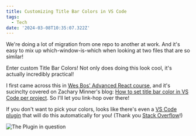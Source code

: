 ```yaml
---
title: Customizing Title Bar Colors in VS Code
tags:
  - Tech
date: '2024-03-08T10:35:07.322Z'
---
```


We're doing a lot of migration from one repo to another at work. And it's easy to mix up which-window-is-which when looking at two files that are so similar!

Enter custom Title Bar Colors! Not only does doing this look cool, it's actually incredibly practical!

I first came across this in [Wes Bos' Advanced React course](https://advancedreact.com/), and it's sucinclty covered on Zachary Minner's blog: [How to set title bar color in VS Code per project](https://www.zacharyminner.com/notes/how-to-set-title-bar-color-in-vs-code-per-project). So I'll let you link-hop over there!

If you don't want to pick your colors, looks like there's even a [VS Code plugin](https://advancedreact.com/) that will do this automatically for you! (Thank you [Stack Overflow](https://stackoverflow.com/a/55904635/14101718)!)

![The Plugin in question](http://res.cloudinary.com/cpadilla/image/upload/v1709928831/chrisdpadilla/blog/images/vbghbc3lejnalwc7m2fn.jpg)